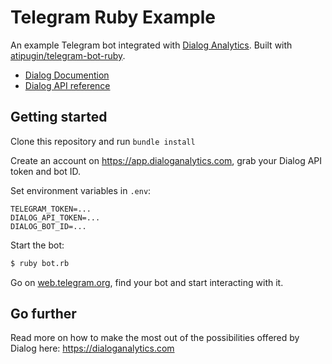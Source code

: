 # Telegram Ruby Example

An example Telegram bot integrated with [Dialog Analytics](https://dialoganalytics.com). Built with [atipugin/telegram-bot-ruby](https://github.com/atipugin/telegram-bot-ruby).

- [Dialog Documention](https://docs.dialoganalytics.com)
- [Dialog API reference](https://docs.dialoganalytics.com/reference)

## Getting started

Clone this repository and run `bundle install`

Create an account on https://app.dialoganalytics.com, grab your Dialog API token and bot ID.

Set environment variables in `.env`:

```
TELEGRAM_TOKEN=...
DIALOG_API_TOKEN=...
DIALOG_BOT_ID=...
```

Start the bot:

```bash
$ ruby bot.rb
```

Go on [web.telegram.org](https://web.telegram.org/#/im), find your bot and start interacting with it.

## Go further

Read more on how to make the most out of the possibilities offered by Dialog here: https://dialoganalytics.com

